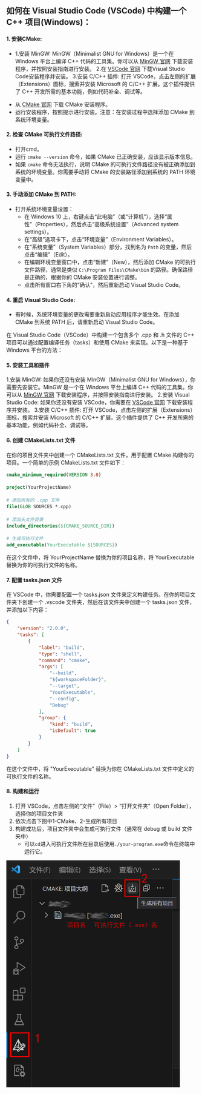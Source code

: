 ## 如何在 Visual Studio Code (VSCode) 中构建一个 C++ 项目(Windows)：

#### 1. 安装CMake:

* 1.安装 MinGW: MinGW（Minimalist GNU for Windows）是一个在 Windows 平台上编译 C++ 代码的工具集。你可以从 [MinGW 官网](http://www.mingw.org/) 下载安装程序，并按照安装指南进行安装。
  2.在 [VSCode 官网](https://code.visualstudio.com/) 下载Visual Studio Code安装程序并安装。
  3.安装 C/C++ 插件: 打开 VSCode，点击左侧的扩展（Extensions）图标，搜索并安装 Microsoft 的 C/C++ 扩展。这个插件提供了 C++ 开发所需的基本功能，例如代码补全、调试等。

- 从 [CMake 官网](https://cmake.org/download/) 下载 CMake 安装程序。
- 运行安装程序，按照提示进行安装。注意：在安装过程中选择添加 CMake 到系统环境变量。

#### 2. 检查 CMake 可执行文件路径:

- 打开cmd。
- 运行 `cmake --version` 命令，如果 CMake 已正确安装，应该显示版本信息。
- 如果 `cmake` 命令无法执行，说明 CMake 的可执行文件路径没有被正确添加到系统的环境变量。你需要手动将 CMake 的安装路径添加到系统的 PATH 环境变量中。

#### 3. 手动添加 CMake 到 PATH:

- 打开系统环境变量设置：
  - 在 Windows 10 上，右键点击“此电脑”（或“计算机”），选择“属性”（Properties），然后点击“高级系统设置”（Advanced system settings）。
  - 在“高级”选项卡下，点击“环境变量”（Environment Variables）。
  - 在“系统变量”（System Variables）部分，找到名为 `Path` 的变量，然后点击“编辑”（Edit）。
  - 在编辑环境变量窗口中，点击“新建”（New），然后添加 CMake 的可执行文件路径，通常是类似 `C:\Program Files\CMake\bin` 的路径。确保路径是正确的，根据你的 CMake 安装位置进行调整。
  - 点击所有窗口右下角的“确认”，然后重新启动 Visual Studio Code。

#### 4. 重启 Visual Studio Code:

* 有时候，系统环境变量的更改需要重新启动应用程序才能生效。在添加 CMake 到系统 PATH 后，请重新启动 Visual Studio Code。

在 Visual Studio Code（VSCode）中构建一个包含多个 .cpp 和 .h 文件的 C++ 项目可以通过配置编译任务（tasks）和使用 CMake 来实现。以下是一种基于 Windows 平台的方法：
#### 5. 安装工具和插件

1.安装 MinGW: 如果你还没有安装 MinGW（Minimalist GNU for Windows），你需要先安装它。MinGW 是一个在 Windows 平台上编译 C++ 代码的工具集。你可以从 [MinGW 官网](http://www.mingw.org/) 下载安装程序，并按照安装指南进行安装。
2.安装 Visual Studio Code: 如果你还没有安装 VSCode，你需要在 [VSCode 官网](https://code.visualstudio.com/) 下载安装程序并安装。
3.安装 C/C++ 插件: 打开 VSCode，点击左侧的扩展（Extensions）图标，搜索并安装 Microsoft 的 C/C++ 扩展。这个插件提供了 C++ 开发所需的基本功能，例如代码补全、调试等。

#### 6. 创建 CMakeLists.txt 文件
在你的项目文件夹中创建一个 CMakeLists.txt 文件，用于配置 CMake 构建你的项目。一个简单的示例 CMakeLists.txt 文件如下：

````cmake
cmake_minimum_required(VERSION 3.0)

project(YourProjectName)

# 添加所有的 .cpp 文件
file(GLOB SOURCES *.cpp)

# 添加头文件目录
include_directories(${CMAKE_SOURCE_DIR})

# 生成可执行文件
add_executable(YourExecutable ${SOURCES})
````
在这个文件中，将 YourProjectName 替换为你的项目名称，将 YourExecutable 替换为你的可执行文件的名称。
#### 7. 配置 tasks.json 文件
在 VSCode 中，你需要配置一个 tasks.json 文件来定义构建任务。在你的项目文件夹下创建一个 .vscode 文件夹，然后在该文件夹中创建一个 tasks.json 文件，并添加以下内容：

````json
{
    "version": "2.0.0",
    "tasks": [
        {
            "label": "build",
            "type": "shell",
            "command": "cmake",
            "args": [
                "--build",
                "${workspaceFolder}",
                "--target",
                "YourExecutable",
                "--config",
                "Debug"
            ],
            "group": {
                "kind": "build",
                "isDefault": true
            }
        }
    ]
}
````
在这个文件中，将 "YourExecutable" 替换为你在 CMakeLists.txt 文件中定义的可执行文件的名称。
#### 8. 构建和运行

1. 打开 VSCode，点击左侧的“文件”（File）&gt; “打开文件夹”（Open Folder），选择你的项目文件夹
2. 依次点击下图中1-CMake、2-生成所有项目
3. 构建成功后，项目文件夹中会生成可执行文件（通常在 debug 或 build 文件夹中）
   *  可以`cd`进入可执行文件所在目录后使用`./your-program.exe`命令在终端中运行它。

<img src="https://raw.githubusercontent.com/undefined-0/image-store/main/PicGo/202310302016729.png" alt="在VScode中使用CMake构建C++工程（编辑后）" style="zoom: 67%;" />